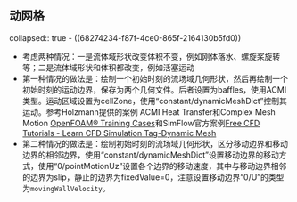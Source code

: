 ## 动网格
collapsed:: true
	- ((68274234-f87f-4ce0-865f-2164130b5fd0))
- 考虑两种情况：一是流体域形状改变体积不变，例如刚体落水、螺旋桨旋转等；二是流体域形状和体积都改变，例如活塞运动
- 第一种情况的做法是：绘制一个初始时刻的流场域几何形状，然后再绘制一个初始时刻的运动边界，保存为两个几何文件。后者设置为baffles，使用ACMI类型。运动区域设置为cellZone，使用“constant/dynamicMeshDict”控制其运动。参考Holzmann提供的案例 ACMI Heat Transfer和Complex Mesh Motion [OpenFOAM® Training Cases](https://holzmann-cfd.de/community/training-cases)和SimFlow官方案例[Free CFD Tutorials - Learn CFD Simulation Tag-Dynamic Mesh](https://help.sim-flow.com/tutorials?tags=models%3ADynamic%20Mesh)
- 第二种情况的做法是：绘制初始时刻的流场域几何形状，区分移动边界和移动边界的相邻边界，使用“constant/dynamicMeshDict”设置移动边界的移动方式，使用“0/pointMotionUz”设置各个边界的移动速度，其中与移动边界相邻的边界为slip，静止的边界为fixedValue=0，注意设置移动边界“0/U”的类型为`movingWallVelocity`。